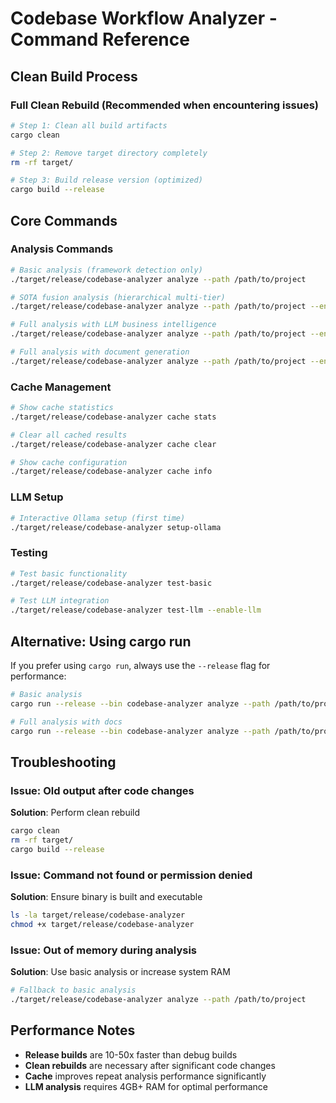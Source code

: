 # Codebase Workflow Analyzer - Command Reference

## Clean Build Process

### Full Clean Rebuild (Recommended when encountering issues)
```bash
# Step 1: Clean all build artifacts
cargo clean

# Step 2: Remove target directory completely  
rm -rf target/

# Step 3: Build release version (optimized)
cargo build --release
```

## Core Commands

### Analysis Commands
```bash
# Basic analysis (framework detection only)
./target/release/codebase-analyzer analyze --path /path/to/project

# SOTA fusion analysis (hierarchical multi-tier)
./target/release/codebase-analyzer analyze --path /path/to/project --enable-fusion

# Full analysis with LLM business intelligence
./target/release/codebase-analyzer analyze --path /path/to/project --enable-fusion --enable-llm

# Full analysis with document generation
./target/release/codebase-analyzer analyze --path /path/to/project --enable-fusion --enable-llm --generate-docs /path/to/output
```

### Cache Management
```bash
# Show cache statistics
./target/release/codebase-analyzer cache stats

# Clear all cached results
./target/release/codebase-analyzer cache clear

# Show cache configuration
./target/release/codebase-analyzer cache info
```

### LLM Setup
```bash
# Interactive Ollama setup (first time)
./target/release/codebase-analyzer setup-ollama
```

### Testing
```bash
# Test basic functionality
./target/release/codebase-analyzer test-basic

# Test LLM integration
./target/release/codebase-analyzer test-llm --enable-llm
```

## Alternative: Using cargo run

If you prefer using `cargo run`, always use the `--release` flag for performance:

```bash
# Basic analysis
cargo run --release --bin codebase-analyzer analyze --path /path/to/project

# Full analysis with docs
cargo run --release --bin codebase-analyzer analyze --path /path/to/project --enable-fusion --enable-llm --generate-docs /path/to/output
```

## Troubleshooting

### Issue: Old output after code changes
**Solution**: Perform clean rebuild
```bash
cargo clean
rm -rf target/
cargo build --release
```

### Issue: Command not found or permission denied
**Solution**: Ensure binary is built and executable
```bash
ls -la target/release/codebase-analyzer
chmod +x target/release/codebase-analyzer
```

### Issue: Out of memory during analysis
**Solution**: Use basic analysis or increase system RAM
```bash
# Fallback to basic analysis
./target/release/codebase-analyzer analyze --path /path/to/project
```

## Performance Notes

- **Release builds** are 10-50x faster than debug builds
- **Clean rebuilds** are necessary after significant code changes
- **Cache** improves repeat analysis performance significantly
- **LLM analysis** requires 4GB+ RAM for optimal performance